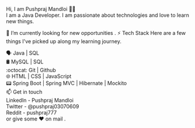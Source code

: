 
Hi, I am Pushpraj Mandloi 👨‍💻<br>
I am a Java Developer. I am passionate about technologies and love to learn new things.

🔭 I’m currently looking for new opportunities .
⚡ Tech Stack
Here are a few things I've picked up along my learning journey.

🗣  Java | SQL<br>
🛢️ MySQL | SQL <br>
:octocat: Git | Github<br>
🌐 HTML | CSS | JavaScript<br>
📟 Spring Boot | Spring MVC | Hibernate | Mockito<br>
📫 Get in touch<br>
LinkedIn - Pushpraj Mandloi<br>
Twitter - @pushpraj03070609<br>
Reddit - pushpraj777<br>
or give some ♥ on mail .
